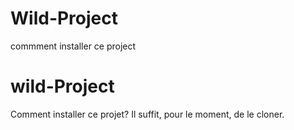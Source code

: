 
# Wild-Project

commment installer ce project

# wild-Project
Comment installer ce projet?
Il suffit, pour le moment, de le cloner.

